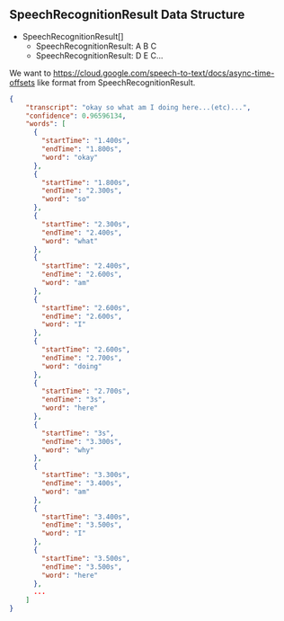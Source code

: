 ##  SpeechRecognitionResult Data Structure

- SpeechRecognitionResult[]
    - SpeechRecognitionResult: A B C
    - SpeechRecognitionResult: D E C...
    
We want to  https://cloud.google.com/speech-to-text/docs/async-time-offsets like format from SpeechRecognitionResult.

```json
{
    "transcript": "okay so what am I doing here...(etc)...",
    "confidence": 0.96596134,
    "words": [
      {
        "startTime": "1.400s",
        "endTime": "1.800s",
        "word": "okay"
      },
      {
        "startTime": "1.800s",
        "endTime": "2.300s",
        "word": "so"
      },
      {
        "startTime": "2.300s",
        "endTime": "2.400s",
        "word": "what"
      },
      {
        "startTime": "2.400s",
        "endTime": "2.600s",
        "word": "am"
      },
      {
        "startTime": "2.600s",
        "endTime": "2.600s",
        "word": "I"
      },
      {
        "startTime": "2.600s",
        "endTime": "2.700s",
        "word": "doing"
      },
      {
        "startTime": "2.700s",
        "endTime": "3s",
        "word": "here"
      },
      {
        "startTime": "3s",
        "endTime": "3.300s",
        "word": "why"
      },
      {
        "startTime": "3.300s",
        "endTime": "3.400s",
        "word": "am"
      },
      {
        "startTime": "3.400s",
        "endTime": "3.500s",
        "word": "I"
      },
      {
        "startTime": "3.500s",
        "endTime": "3.500s",
        "word": "here"
      },
      ...
    ]
}
```
